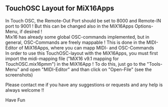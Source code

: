 ## TouchOSC Layout for MiX16Apps
In Touch OSC, the Remote-Out Port should be set to 8000 and Remote-IN port to 9001 ! But this can be changed also in the MiX16Apps Options-Menu, if desired !     
Mix16 has already some global OSC-commands implemented, but in general, OSC-Commands are freely mappable ! This is done in the MIDI-Editor of MiX16Apps, where you can mapp MIDI- and OSC-Commands     
In order to use this TouchOSC-layout with the MiX16Apps, you must first import the midi-mapping file ("MiX16 v9.1 mapping for TouchOSC.mix16pmm") in the MiX16App ! To do this, just go to the "Tools-Menu" and open "MIDI-Editor" and than click on "Open-File"  (see the screenshots)

Please contact me if you have any suggestions or requests and any help is always welcome !!

Have Fun
